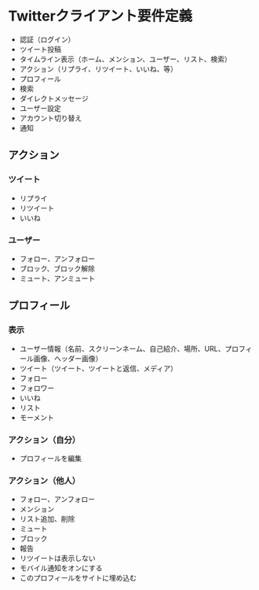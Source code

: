 # Twitterクライアント要件定義

* 認証（ログイン）
* ツイート投稿
* タイムライン表示（ホーム、メンション、ユーザー、リスト、検索）
* アクション（リプライ、リツイート、いいね、等）
* プロフィール
* 検索
* ダイレクトメッセージ
* ユーザー設定
* アカウント切り替え
* 通知

## アクション

### ツイート

* リプライ
* リツイート
* いいね

### ユーザー

* フォロー、アンフォロー
* ブロック、ブロック解除
* ミュート、アンミュート

## プロフィール

### 表示
* ユーザー情報（名前、スクリーンネーム、自己紹介、場所、URL、プロフィール画像、ヘッダー画像）
* ツイート（ツイート、ツイートと返信、メディア）
* フォロー
* フォロワー
* いいね
* リスト
* モーメント

### アクション（自分）

* プロフィールを編集

### アクション（他人）

* フォロー、アンフォロー
* メンション
* リスト追加、削除
* ミュート
* ブロック
* 報告
* リツイートは表示しない
* モバイル通知をオンにする
* このプロフィールをサイトに埋め込む
